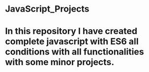 # JavaScript_Projects
# In this repository I have created complete javascript with ES6 all conditions with all functionalities with some minor projects.
